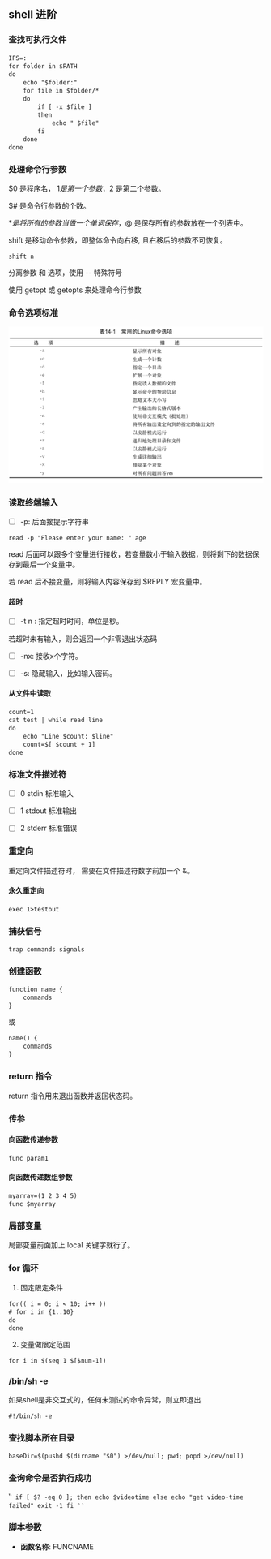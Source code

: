 ## shell 进阶

### 查找可执行文件

```
IFS=:
for folder in $PATH
do
	echo "$folder:"
	for file in $folder/*
	do
		if [ -x $file ]
		then
			echo " $file"
		fi
	done
done
```

### 处理命令行参数

$0 是程序名， $1 是第一个参数，$2 是第二个参数。

$# 是命令行参数的个数。

$* 是将所有的参数当做一个单词保存，$@ 是保存所有的参数放在一个列表中。

shift 是移动命令参数，即整体命令向右移, 且右移后的参数不可恢复。

```
shift n
```

分离参数 和 选项，使用 -- 特殊符号

使用 getopt 或 getopts 来处理命令行参数



### 命令选项标准

![image-20211208152202396](images/shell-optionStandard.png)

### 读取终端输入

- [ ] -p: 后面接提示字符串

```
read -p "Please enter your name: " age
```

read 后面可以跟多个变量进行接收，若变量数小于输入数据，则将剩下的数据保存到最后一个变量中。

若 read 后不接变量，则将输入内容保存到 $REPLY 宏变量中。

#### 超时

- [ ] -t  n : 指定超时时间，单位是秒。

若超时未有输入，则会返回一个非零退出状态码



- [ ] -nx: 接收x个字符。

- [ ] -s: 隐藏输入，比如输入密码。

#### 从文件中读取

```
count=1
cat test | while read line
do
	echo "Line $count: $line"
	count=$[ $count + 1]
done
```



### 标准文件描述符

- [ ] 0    stdin     标准输入
- [ ] 1   stdout   标准输出
- [ ] 2   stderr    标准错误



### 重定向

重定向文件描述符时， 需要在文件描述符数字前加一个 &。

#### 永久重定向

```
exec 1>testout
```



### 捕获信号

```
trap commands signals
```



### 创建函数

```
function name {
	commands
}
```

或

```
name() {
	commands
}
```

### return 指令

return 指令用来退出函数并返回状态码。

### 传参

#### 向函数传递参数

```
func param1
```

#### 向函数传递数组参数

```
myarray=(1 2 3 4 5)
func $myarray
```

### 局部变量

局部变量前面加上 local 关键字就行了。

### for 循环

1. 固定限定条件
```
for(( i = 0; i < 10; i++ ))
# for i in {1..10}
do
done
```
2. 变量做限定范围
```
for i in $(seq 1 $[$num-1])
```

### /bin/sh -e

如果shell是非交互式的，任何未测试的命令异常，则立即退出
```
#!/bin/sh -e
```

### 查找脚本所在目录
```
baseDir=$(pushd $(dirname "$0") >/dev/null; pwd; popd >/dev/null)
```

### 查询命令是否执行成功
‵‵`
if [ $? -eq 0 ]; then
        echo $videotime
else
	echo "get video-time failed"
	exit -1
fi
‵‵`

### 脚本参数
* **函数名称**: FUNCNAME

